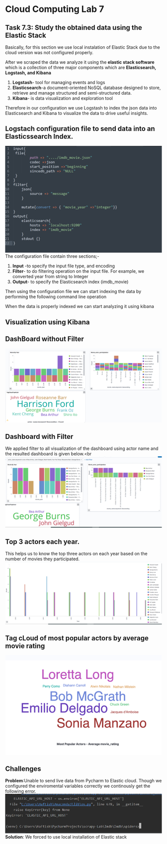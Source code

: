 # Cloud Computing Lab 7

## Task 7.3: Study the obtained data using the Elastic Stack

Basically, for this section we use local instalation of Elastic Stack due to the cloud version was not configured properly.

After we scraped the data we analyze it using the **elastic stack software** which is a collection of three major components  which are **Elasticsearch, Logstash, and Kibana**<br/>
1. **Logstash**-  tool for managing events and logs
2. **Elasticsearch**-a document-oriented NoSQL database designed to store, retrieve and manage structured and semi-structured data.
3. **Kibana**- is data visualization and exploration tool 

Therefore in our configuration we use Logstash to index the json data into Elasticsearch and Kibana to visualize the data to drive useful insights.  
## Logstach configuration file to send data into an Elasticssearch  Index.

![](configuration.PNG)
The configuration file contain three sections;-
1. **Input** -to specify the input file type, and encoding
2. **Filter**- to do filtering operation on the input file.  For example, we converted year from string to Integer 
3. **Output**- to specify the Elasticsearch index (imdb_movie)

Then using the configuration file we can start indexing the data by performing the following command line operation



When the data is properly indexed we can start analyzing it using kibana

## Visualization using Kibana 
## DashBoard without Filter
![](Dashboard1.png)


## Dashboard with Filter

We applied filter to all  visualization of the dashboard using actor name and the resulted dashboard is given below.<br 
![](Dashboard2F.png)

## Top 3 actors each year.

This helps us to know the top three actors on each year based on the number of movies they participated.
![](top3actors.png)

## Tag cLoud of most popular actors by average movie rating
![](movierating.PNG)

## Challenges
**Problem**:Unable to send live data from Pycharm to Elastic cloud. Though we configured the enviromental variables correctly we continously get the following error.
![](error.png)
**Solution**:  We forced to use local installation of Elastic stack


